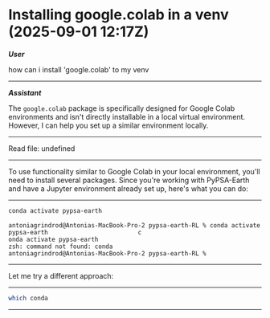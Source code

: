 <!-- Generated by SpecStory -->

# Installing google.colab in a venv (2025-09-01 12:17Z)

_**User**_

how can i install 'google.colab' to my venv

---

_**Assistant**_

The `google.colab` package is specifically designed for Google Colab environments and isn't directly installable in a local virtual environment. However, I can help you set up a similar environment locally.

---

Read file: undefined

---

To use functionality similar to Google Colab in your local environment, you'll need to install several packages. Since you're working with PyPSA-Earth and have a Jupyter environment already set up, here's what you can do:

---

```bash
conda activate pypsa-earth
```

```
antoniagrindrod@Antonias-MacBook-Pro-2 pypsa-earth-RL % conda activate pypsa-earth                         c
onda activate pypsa-earth
zsh: command not found: conda
antoniagrindrod@Antonias-MacBook-Pro-2 pypsa-earth-RL %
```

---

Let me try a different approach:

---

```bash
which conda
```

---

